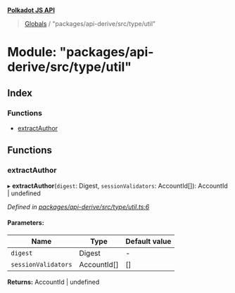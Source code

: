 **[Polkadot JS API](../README.md)**

> [Globals](../globals.md) / "packages/api-derive/src/type/util"

# Module: "packages/api-derive/src/type/util"

## Index

### Functions

* [extractAuthor](_packages_api_derive_src_type_util_.md#extractauthor)

## Functions

### extractAuthor

▸ **extractAuthor**(`digest`: Digest, `sessionValidators`: AccountId[]): AccountId \| undefined

*Defined in [packages/api-derive/src/type/util.ts:6](https://github.com/polkadot-js/api/blob/95c4f03bc/packages/api-derive/src/type/util.ts#L6)*

#### Parameters:

Name | Type | Default value |
------ | ------ | ------ |
`digest` | Digest | - |
`sessionValidators` | AccountId[] | [] |

**Returns:** AccountId \| undefined
